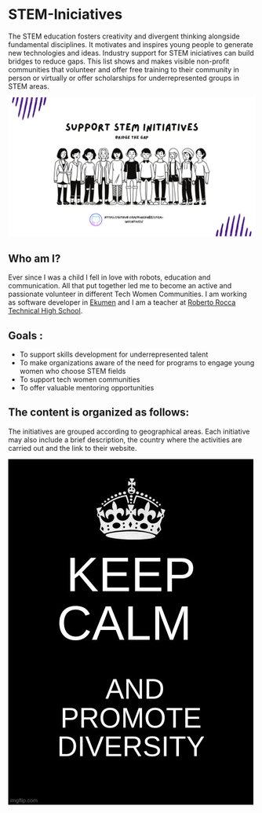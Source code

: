 # STEM-Iniciatives
The STEM education fosters creativity and divergent thinking alongside fundamental disciplines. It motivates and inspires young people to generate new technologies and ideas. Industry support for STEM iniciatives can build bridges to reduce gaps. This list shows and makes visible non-profit communities that volunteer and offer free training to their community in person or virtually or offer scholarships for underrepresented groups in STEM areas.

![Screenshot](STEM.jpg)

## Who am I?

Ever since I was a child I fell in love with robots, education and communication. All that put together led me to become an active and passionate volunteer in different Tech Women Communities. I am working as software developer in [Ekumen](https://www.ekumenlabs.com/) and I am a teacher at  [Roberto Rocca Technical High School](http://www.tecnicarobertorocca.edu.ar/).

## Goals :
- To support skills development for underrepresented talent
- To make organizations aware of the need for programs to engage young women who choose STEM fields
- To support tech women communities
- To offer valuable mentoring opportunities

## The content is organized as follows:

The initiatives are grouped according to geographical areas. Each initiative may also include a brief description, the country where the activities are carried out and the link to their website.


![Diversity](diversity.jpg)




